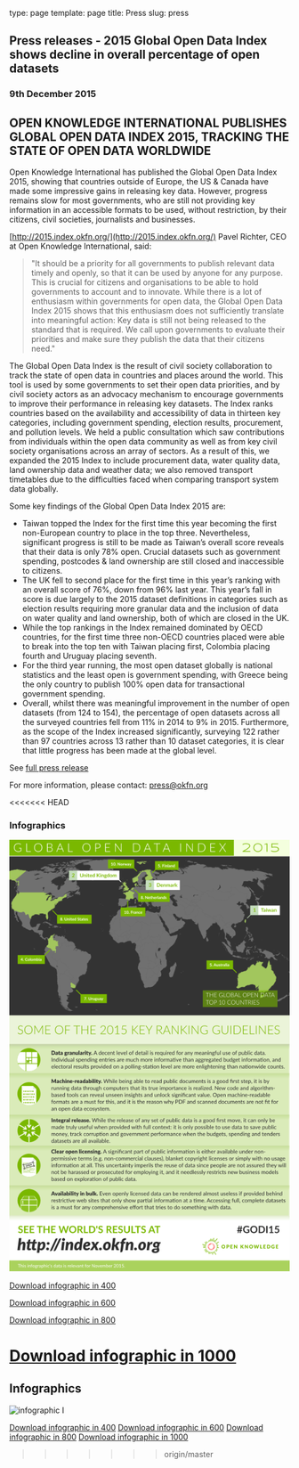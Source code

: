 type: page
template: page
title: Press
slug: press

## Press releases - 2015 Global Open Data Index shows decline in overall percentage of open datasets

### 9th December 2015

## OPEN KNOWLEDGE INTERNATIONAL PUBLISHES GLOBAL OPEN DATA INDEX 2015, TRACKING THE STATE OF OPEN DATA WORLDWIDE

Open Knowledge International has published the Global Open Data Index 2015, showing that countries outside of Europe, the US & Canada have made some impressive gains in releasing key data. However, progress remains slow for most governments, who are still not providing key information in an accessible formats to be used, without restriction, by their citizens, civil societies, journalists and businesses.

[http://2015.index.okfn.org/](http://2015.index.okfn.org/)
Pavel Richter, CEO at Open Knowledge International, said:
> "It should be a priority for all governments to publish relevant data timely and openly, so that it can be used by anyone for any purpose. This is crucial for citizens and organisations to be able to hold governments to account and to innovate. While there is a lot of enthusiasm within governments for open data, the Global Open Data Index 2015 shows that this enthusiasm does not sufficiently translate into meaningful action: Key data is still not being released to the standard that is required. We call upon governments to evaluate their priorities and make sure they publish the data that their citizens need."

The Global Open Data Index is the result of civil society collaboration to track  the state of open data in countries and places around the world. This tool is used by some governments to set their open data priorities, and by civil society actors as an advocacy mechanism to encourage governments to improve their performance in releasing key datasets.
The Index ranks countries based on the availability and accessibility of data in thirteen key categories, including government spending, election results, procurement, and pollution levels. We held a  public consultation which saw contributions from individuals within the open data community as well as from key civil society organisations across an array of sectors. As a result of this, we expanded the 2015 Index to include procurement data, water quality data, land ownership data and weather data; we also removed transport timetables due to the difficulties faced when comparing transport system data  globally.

Some key findings of the Global Open Data Index 2015  are:

* Taiwan topped the Index for the first time this year becoming the first non-European country to place in the top three. Nevertheless, significant progress is still to be made as Taiwan’s overall score reveals that their data is only 78% open. Crucial datasets such as government spending, postcodes & land ownership are still closed and inaccessible to citizens.
* The UK fell to second place for the first time in this year’s ranking with an overall score of 76%, down from 96% last year. This year’s fall in score is due largely to the 2015 dataset definitions in categories such as election results requiring more granular data and the inclusion of data on water quality and land ownership, both of which are closed in the UK.
* While the top rankings in the Index remained dominated by OECD countries, for the first time three non-OECD countries placed were able to break into the top ten with Taiwan placing first, Colombia placing fourth and Uruguay placing seventh.
* For the third year running, the most open dataset globally is national statistics and the least open is government spending, with Greece being the only country to publish 100% open data for transactional government spending.
* Overall, whilst there was meaningful improvement in the number of open datasets (from 124 to 154), the percentage of open datasets across all the surveyed countries fell from 11% in 2014 to 9% in 2015. Furthermore, as the scope of the Index increased significantly, surveying 122 rather than 97 countries  across 13 rather than 10 dataset categories, it is clear that little progress has been made at the global level.

See [full press release](https://docs.google.com/document/d/179W9FYB7ZbU3nNB-kopVuNYtU2x4Ie-zQGlJfDfOKM8/edit#)

For more information, please contact: <a href="mailto:index@okfn.org">press@okfn.org</a>

<<<<<<< HEAD
### Infographics

![infographic I](/static/images/press/2015/odi-600.png)

[Download infographic in 400](/static/images/press/2015/odi-400.png)

[Download infographic in 600](/static/images/press/2015/odi-600.png)

[Download infographic in 800](/static/images/press/2015/odi-800.png)

[Download infographic in 1000](/static/images/press/2015/odi-1000.png)
=======
## Infographics

![infographic I](src=“/static/images/press/2015/odi-600.png”)

[Download infographic in 400](src=“/static/images/press/2015/odi-400.png”)
[Download infographic in 600](src=“/static/images/press/2015/odi-600.png”)
[Download infographic in 800](src=“/static/images/press/2015/odi-800.png”)
[Download infographic in 1000](src=“/static/images/press/2015/odi-1000.png”)
>>>>>>> origin/master
